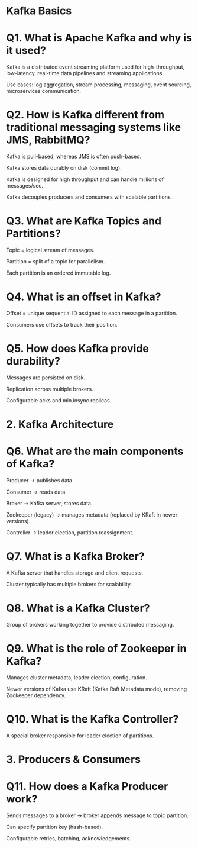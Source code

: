 # Kafka Basics

# Q1. What is Apache Kafka and why is it used?

Kafka is a distributed event streaming platform used for high-throughput, low-latency, real-time data pipelines and streaming applications.

Use cases: log aggregation, stream processing, messaging, event sourcing, microservices communication.

# Q2. How is Kafka different from traditional messaging systems like JMS, RabbitMQ?

Kafka is pull-based, whereas JMS is often push-based.

Kafka stores data durably on disk (commit log).

Kafka is designed for high throughput and can handle millions of messages/sec.

Kafka decouples producers and consumers with scalable partitions.

# Q3. What are Kafka Topics and Partitions?

Topic = logical stream of messages.

Partition = split of a topic for parallelism.

Each partition is an ordered immutable log.

# Q4. What is an offset in Kafka?

Offset = unique sequential ID assigned to each message in a partition.

Consumers use offsets to track their position.

# Q5. How does Kafka provide durability?

Messages are persisted on disk.

Replication across multiple brokers.

Configurable acks and min.insync.replicas.

# 2. Kafka Architecture

# Q6. What are the main components of Kafka?

Producer → publishes data.

Consumer → reads data.

Broker → Kafka server, stores data.

Zookeeper (legacy) → manages metadata (replaced by KRaft in newer versions).

Controller → leader election, partition reassignment.

# Q7. What is a Kafka Broker?

A Kafka server that handles storage and client requests.

Cluster typically has multiple brokers for scalability.

# Q8. What is a Kafka Cluster?

Group of brokers working together to provide distributed messaging.

# Q9. What is the role of Zookeeper in Kafka?

Manages cluster metadata, leader election, configuration.

Newer versions of Kafka use KRaft (Kafka Raft Metadata mode), removing Zookeeper dependency.

# Q10. What is the Kafka Controller?

A special broker responsible for leader election of partitions.

# 3. Producers & Consumers

# Q11. How does a Kafka Producer work?

Sends messages to a broker → broker appends message to topic partition.

Can specify partition key (hash-based).

Configurable retries, batching, acknowledgements.
